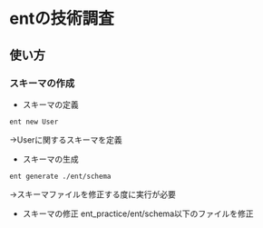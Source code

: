 # entの技術調査

## 使い方
### スキーマの作成
* スキーマの定義
```
ent new User
```
→Userに関するスキーマを定義

* スキーマの生成
```
ent generate ./ent/schema
```
→スキーマファイルを修正する度に実行が必要

* スキーマの修正
ent_practice/ent/schema以下のファイルを修正
